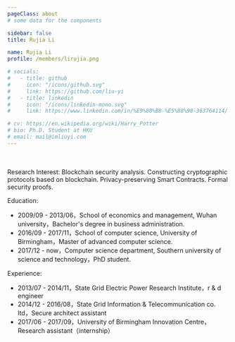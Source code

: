 ```yaml
---
pageClass: about
# some data for the components

sidebar: false
title: Rujia Li

name: Rujia Li
profile: /members/lirujia.png

# socials:
#   - title: github
#     icon: "/icons/github.svg"
#     link: https://github.com/liu-yi
#   - title: linkedin
#     icon: "/icons/linkedin-mono.svg"
#     link: https://www.linkedin.com/in/%E9%80%B8-%E5%88%98-363764114/

# cv: https://en.wikipedia.org/wiki/Harry_Potter
# bio: Ph.D. Student at HKU
# email: mail@imliuyi.com
---
```

<div style="padding: 2%"></div>
<ProfileSection :frontmatter="$page.frontmatter" />

Research Interest: Blockchain security analysis. Constructing cryptographic protocols based on blockchain. Privacy-preserving Smart Contracts. Formal security proofs.

  Education:
  - 2009/09 - 2013/06，School of economics and management, Wuhan university，Bachelor's degree in business administration.
  - 2016/09 - 2017/11，School of computer science, University of Birmingham，Master of advanced computer science.
  - 2017/12 - now，Computer science department, Southern university of science and technology，PhD student.

  Experience:
  - 2013/07 - 2014/11，State Grid Electric Power Research Institute，r & d engineer
  - 2014/12 - 2016/08，State Grid Information & Telecommunication co. ltd，Secure architect assistant
  - 2017/06 - 2017/09，University of Birmingham Innovation Centre，Research assistant（internship）



<!-- Custom style for this page -->

<style lang="stylus">

.theme-container.about .page
  font-size 14px
  font-family "lucida grande", "lucida sans unicode", lucida, "Helvetica Neue", Helvetica, Arial, sans-serif;
  p
    margin 0 0 0.5rem
  p, ul, ol
    line-height normal
  a
    font-weight normal
  .theme-default-content:not(.custom) > h2
    margin-bottom 0.5rem
  .theme-default-content:not(.custom) > h2:first-child + p
    margin-top 0.5rem
  .theme-default-content:not(.custom) > h3
    padding-top 4rem

  /* Override */
  .md-card
    margin-top 0.5em
    .card-image
      padding 0.2rem
      img
        max-width 120px
        max-height 120px
    .card-content p
      -webkit-margin-after 0.2em

@media (max-width: 419px)
  .theme-container.about .page
    p, ul, ol
      line-height 1.5

    .md-card
      .card-image
        img 
          width 100%
          max-width 400px

</style>

